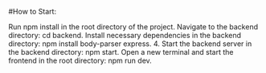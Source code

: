 #How to Start:

Run npm install in the root directory of the project.
Navigate to the backend directory: cd backend.
Install necessary dependencies in the backend directory: npm install body-parser express.
4. Start the backend server in the backend directory: npm start.
Open a new terminal and start the frontend in the root directory: npm run dev.
